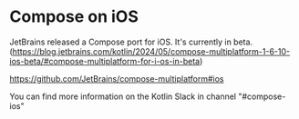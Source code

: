 # Compose on iOS

JetBrains released a Compose port for iOS. It's currently in beta.
(https://blog.jetbrains.com/kotlin/2024/05/compose-multiplatform-1-6-10-ios-beta/#compose-multiplatform-for-i-os-in-beta)

https://github.com/JetBrains/compose-multiplatform#ios

You can find more information on the Kotlin Slack in channel "#compose-ios"
